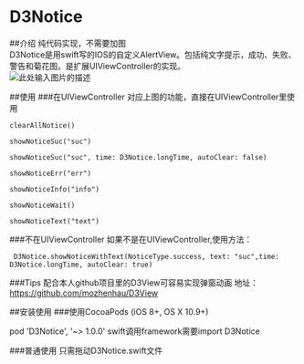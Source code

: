 # D3Notice

##介绍
纯代码实现，不需要加图  
D3Notice是用swift写的IOS的自定义AlertView。包括纯文字提示，成功、失败、警告和菊花图。是扩展UIViewController的实现。  
![此处输入图片的描述][1]


  [1]: http://7vzpd0.com1.z0.glb.clouddn.com/111.gif  
  
  
##使用
###在UIViewController
对应上图的功能，直接在UIViewController里使用

    clearAllNotice()

    showNoticeSuc("suc")

    showNoticeSuc("suc", time: D3Notice.longTime, autoClear: false)

    showNoticeErr("err")

    showNoticeInfo("info")

    showNoticeWait()

    showNoticeText("text")
    
###不在UIViewController
如果不是在UIViewController,使用方法：

     D3Notice.showNoticeWithText(NoticeType.success, text: "suc",time: D3Notice.longTime, autoClear: true)
     
###Tips
配合本人github项目里的D3View可容易实现弹窗动画
地址：https://github.com/mozhenhau/D3View

     
##安装使用
###使用CocoaPods (iOS 8+, OS X 10.9+)

pod 'D3Notice', '~> 1.0.0'
swift调用framework需要import D3Notice

###普通使用
只需拖动D3Notice.swift文件
